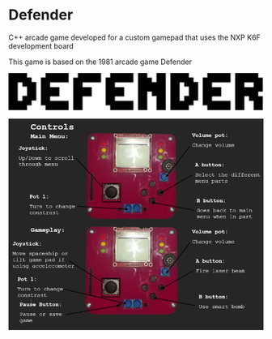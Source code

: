 # Defender

C++ arcade game developed for a custom gamepad that uses the NXP K6F development board 

This game is based on the 1981 arcade game Defender

![alt text](https://github.com/evanso931/Defender/blob/main/Pictures/Defender%20Title.png?raw=true)

![alt text](https://github.com/evanso931/Defender/blob/main/Pictures/Controls.png?raw=true)
